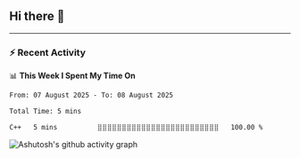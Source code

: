 ## Hi there 👋



<!--
**xnocode/xnocode** is a ✨ _special_ ✨ repository because its `README.md` (this file) appears on your GitHub profile.

Here are some ideas to get you started:

- 🔭 I’m currently working on ...
- 🌱 I’m currently learning ...
- 👯 I’m looking to collaborate on ...
- 🤔 I’m looking for help with ...
- 💬 Ask me about ...
- 📫 How to reach me: ...
- 😄 Pronouns: ...
- ⚡ Fun fact: ...
-->
---

### :zap: Recent Activity

<!--START_SECTION:activity-->

<!--END_SECTION:activity-->

📊 **This Week I Spent My Time On** 
<!--START_SECTION:waka-->

```txt
From: 07 August 2025 - To: 08 August 2025

Total Time: 5 mins

C++   5 mins          ⣿⣿⣿⣿⣿⣿⣿⣿⣿⣿⣿⣿⣿⣿⣿⣿⣿⣿⣿⣿⣿⣿⣿⣿⣿   100.00 %
```

<!--END_SECTION:waka-->


![Ashutosh's github activity graph](https://github-readme-activity-graph.vercel.app/graph?username=xnocode&theme=high-contrast)
